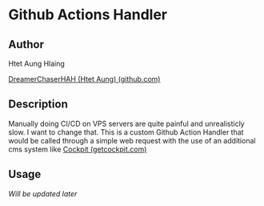 # Github Actions Handler

## Author

Htet Aung Hlaing

[DreamerChaserHAH (Htet Aung) (github.com)](https://github.com/DreamerChaserHAH)

## Description

Manually doing CI/CD on VPS servers are quite painful and unrealisticly slow. I want to change that. This is a custom Github Action Handler that would be called through a simple web request with the use of an additional cms system like [Cockpit (getcockpit.com)](https://getcockpit.com/)

## Usage

*Will be updated later*
